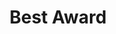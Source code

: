 ---
layout: post
year: 2018
inline: true
title: Best Award
where:  ​Naval Architecture and Marine Expert Project, by C.E.O of  Daewoo Shipbuilding & Marine Engineering Co., Ltd.
---